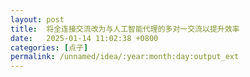 ```yaml
---
layout: post
title:  将全连接交流改为与人工智能代理的多对一交流以提升效率
date:   2025-01-14 11:02:38 +0800
categories: [点子]
permalink: /unnamed/idea/:year:month:day:output_ext
---
```


